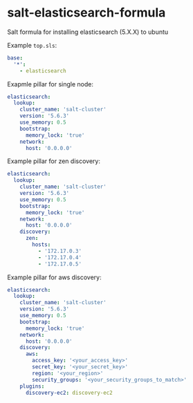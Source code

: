 # salt-elasticsearch-formula

Salt formula for installing elasticsearch (5.X.X) to ubuntu

Example `top.sls`:

```yaml
base:
  '*':
    - elasticsearch
```

Exapmle pillar for single node:

```yaml
elasticsearch:
  lookup:
    cluster_name: 'salt-cluster'
    version: '5.6.3'
    use_memory: 0.5
    bootstrap:
      memory_lock: 'true'
    network:
      host: '0.0.0.0'
```

Example pillar for zen discovery:

```yaml
elasticsearch:
  lookup:
    cluster_name: 'salt-cluster'
    version: '5.6.3'
    use_memory: 0.5
    bootstrap:
      memory_lock: 'true'
    network:
      host: '0.0.0.0'
    discovery:
      zen:
        hosts:
          - '172.17.0.3'
          - '172.17.0.4'
          - '172.17.0.5'
```

Example pillar for aws discovery:

```yaml
elasticsearch:
  lookup:
    cluster_name: 'salt-cluster'
    version: '5.6.3'
    use_memory: 0.5
    bootstrap:
      memory_lock: 'true'
    network:
      host: '0.0.0.0'
    discovery:
      aws:
        access_key: '<your_access_key>'
        secret_key: '<your_secret_key>'
        region: '<your_region>'
        security_groups: '<your_security_groups_to_match>'
    plugins:
      discovery-ec2: discovery-ec2
```

